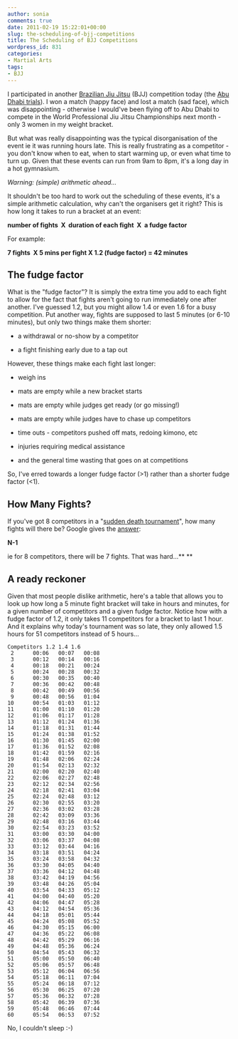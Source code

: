 ```yaml
---
author: sonia
comments: true
date: 2011-02-19 15:22:01+00:00
slug: the-scheduling-of-bjj-competitions
title: The Scheduling of BJJ Competitions
wordpress_id: 831
categories:
- Martial Arts
tags:
- BJJ
---
```


I participated in another [Brazilian Jiu Jitsu](http://en.wikipedia.org/wiki/Brazilian_Jiu-Jitsu) (BJJ) competition today (the [Abu Dhabi trials](http://www.abudhabiproaustralia.com/)). I won a match (happy face) and lost a match (sad face), which was disappointing - otherwise I would've been flying off to Abu Dhabi to compete in the World Professional Jiu Jitsu Championships next month - only 3 women in my weight bracket.

But what was really disappointing was the typical disorganisation of the event ie it was running hours late. This is really frustrating as a competitor - you don't know when to eat, when to start warming up, or even what time to turn up. Given that these events can run from 9am to 8pm, it's a long day in a hot gymnasium.

_Warning: (simple) arithmetic ahead...<!-- more -->_

It shouldn't be too hard to work out the scheduling of these events, it's a simple arithmetic calculation, why can't the organisers get it right? This is how long it takes to run a bracket at an event:


**number of fights  X  duration of each fight  X  a fudge factor**


For example:


**7 fights  X 5 mins per fight X 1.2 (fudge factor) = 42 minutes**





## The fudge factor


What is the "fudge factor"? It is simply the extra time you add to each fight to allow for the fact that fights aren't going to run immediately one after another. I've guessed 1.2, but you might allow 1.4 or even 1.6 for a busy competition. Put another way, fights are supposed to last 5 minutes (or 6-10 minutes), but only two things make them shorter:



	
  * a withdrawal or no-show by a competitor

	
  * a fight finishing early due to a tap out


However, these things make each fight last longer:

	
  * weigh ins

	
  * mats are empty while a new bracket starts

	
  * mats are empty while judges get ready (or go missing!)

	
  * mats are empty while judges have to chase up competitors

	
  * time outs - competitors pushed off mats, redoing kimono, etc

	
  * injuries requiring medical assistance

	
  * and the general time wasting that goes on at competitions


So, I've erred towards a longer fudge factor (>1) rather than a shorter fudge factor (<1).


## How Many Fights?


If you've got 8 competitors in a "[sudden death tournament](http://en.wikipedia.org/wiki/Single_elimination_tournament)", how many fights will there be? Google gives the [answer](http://wiki.answers.com/Q/What_the_formula_of_single_elimination_tournament):


**N-1**


ie for 8 competitors, there will be 7 fights. That was hard...**
**


## A ready reckoner


Given that most people dislike arithmetic, here's a table that allows you to look up how long a 5 minute fight bracket will take in hours and minutes, for a given number of competitors and a given fudge factor. Notice how with a fudge factor of 1.2, it only takes 11 competitors for a bracket to last 1 hour. And it explains why today's tournament was so late, they only allowed 1.5 hours for 51 competitors instead of 5 hours...

    
    Competitors	1.2	1.4	1.6
     2		00:06	00:07	00:08
     3		00:12	00:14	00:16
     4		00:18	00:21	00:24
     5		00:24	00:28	00:32
     6		00:30	00:35	00:40
     7		00:36	00:42	00:48
     8		00:42	00:49	00:56
     9		00:48	00:56	01:04
    10		00:54	01:03	01:12
    11		01:00	01:10	01:20
    12		01:06	01:17	01:28
    13		01:12	01:24	01:36
    14		01:18	01:31	01:44
    15		01:24	01:38	01:52
    16		01:30	01:45	02:00
    17		01:36	01:52	02:08
    18		01:42	01:59	02:16
    19		01:48	02:06	02:24
    20		01:54	02:13	02:32
    21		02:00	02:20	02:40
    22		02:06	02:27	02:48
    23		02:12	02:34	02:56
    24		02:18	02:41	03:04
    25		02:24	02:48	03:12
    26		02:30	02:55	03:20
    27		02:36	03:02	03:28
    28		02:42	03:09	03:36
    29		02:48	03:16	03:44
    30		02:54	03:23	03:52
    31		03:00	03:30	04:00
    32		03:06	03:37	04:08
    33		03:12	03:44	04:16
    34		03:18	03:51	04:24
    35		03:24	03:58	04:32
    36		03:30	04:05	04:40
    37		03:36	04:12	04:48
    38		03:42	04:19	04:56
    39		03:48	04:26	05:04
    40		03:54	04:33	05:12
    41		04:00	04:40	05:20
    42		04:06	04:47	05:28
    43		04:12	04:54	05:36
    44		04:18	05:01	05:44
    45		04:24	05:08	05:52
    46		04:30	05:15	06:00
    47		04:36	05:22	06:08
    48		04:42	05:29	06:16
    49		04:48	05:36	06:24
    50		04:54	05:43	06:32
    51		05:00	05:50	06:40
    52		05:06	05:57	06:48
    53		05:12	06:04	06:56
    54		05:18	06:11	07:04
    55		05:24	06:18	07:12
    56		05:30	06:25	07:20
    57		05:36	06:32	07:28
    58		05:42	06:39	07:36
    59		05:48	06:46	07:44
    60		05:54	06:53	07:52


No, I couldn't sleep :-)
